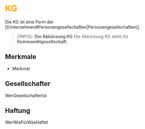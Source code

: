 # <font color = "orange">KG</font>
Die KG ist eine Form der [[Unternehmen#Personengesellschaften|Personengesellschaften]].

>[!INFO]- **Die Abkürzung KG**
>Die Abkürzung KG steht für **Kommanditgesellschaft**.
## Merkmale
- Merkmal
## Gesellschafter
WerGesellschafterIst
## Haftung
WerWieFürWasHaftet